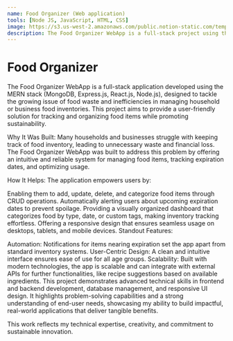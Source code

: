 ```yaml
---
name: Food Organizer (Web application)
tools: [Node JS, JavaScript, HTML, CSS]
image: https://s3.us-west-2.amazonaws.com/public.notion-static.com/template/a71845d1-0d90-48ea-898b-413b0aa8a93e/1716975409817/desktop.jpg
description: The Food Organizer WebApp is a full-stack project using the MERN stack (MongoDB, Express, React, Node.js). It simplifies food inventory management by enabling users to track, categorize, and minimize waste. This project highlights skills in responsive UI design, RESTful APIs, database integration, and teamwork in delivering efficient, user-centric solutions.
---
```


# Food Organizer

The Food Organizer WebApp is a full-stack application developed using the MERN stack (MongoDB, Express.js, React.js, Node.js), designed to tackle the growing issue of food waste and inefficiencies in managing household or business food inventories. This project aims to provide a user-friendly solution for tracking and organizing food items while promoting sustainability.

Why It Was Built:
Many households and businesses struggle with keeping track of food inventory, leading to unnecessary waste and financial loss. The Food Organizer WebApp was built to address this problem by offering an intuitive and reliable system for managing food items, tracking expiration dates, and optimizing usage.

How It Helps:
The application empowers users by:

Enabling them to add, update, delete, and categorize food items through CRUD operations.
Automatically alerting users about upcoming expiration dates to prevent spoilage.
Providing a visually organized dashboard that categorizes food by type, date, or custom tags, making inventory tracking effortless.
Offering a responsive design that ensures seamless usage on desktops, tablets, and mobile devices.
Standout Features:

Automation: Notifications for items nearing expiration set the app apart from standard inventory systems.
User-Centric Design: A clean and intuitive interface ensures ease of use for all age groups.
Scalability: Built with modern technologies, the app is scalable and can integrate with external APIs for further functionalities, like recipe suggestions based on available ingredients.
This project demonstrates advanced technical skills in frontend and backend development, database management, and responsive UI design. It highlights problem-solving capabilities and a strong understanding of end-user needs, showcasing my ability to build impactful, real-world applications that deliver tangible benefits.

This work reflects my technical expertise, creativity, and commitment to sustainable innovation.
